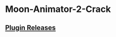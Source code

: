 # Moon-Animator-2-Crack

## [Plugin Releases](https://github.com/Lozarth/Moon-Animator-2-Crack/releases/)
